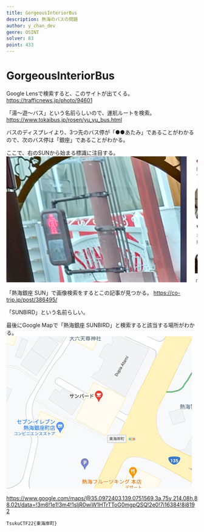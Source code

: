 ```yaml
---
title: GorgeousInteriorBus
description: 熱海のバスの問題
author: y_chan_dev
genre: OSINT
solver: 83
point: 433
---
```


# GorgeousInteriorBus

Google Lensで検索すると、このサイトが出てくる。
https://trafficnews.jp/photo/94601

「湯～遊～バス」という名前らしいので、運航ルートを検索。
https://www.tokaibus.jp/rosen/yu_yu_bus.html

バスのディスプレイより、3つ先のバス停が「●●あたみ」であることがわかるので、次のバス停は「銀座」であることがわかる。

ここで、右のSUNから始まる標識に注目する。
![スクリーンショット 2022-10-19 4 15 38](./a.png)

「熱海銀座 SUN」で画像検索をするとこの記事が見つかる。
https://co-trip.jp/post/386495/

「SUNBIRD」という名前らしい。

最後にGoogle Mapで「熱海銀座 SUNBIRD」と検索すると該当する場所がわかる。
![スクリーンショット 2022-10-19 4 17 46](./b.png)

https://www.google.com/maps/@35.0972403,139.0751569,3a,75y,214.08h,88.02t/data=!3m6!1e1!3m4!1sljR0wiW1HTrTToG0mgpQSQ!2e0!7i16384!8i8192

`TsukuCTF22{東海岸町}`